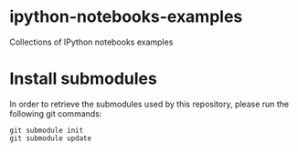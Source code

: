 ipython-notebooks-examples
==========================

Collections of IPython notebooks examples


# Install submodules

In order to retrieve the submodules used by this repository, please run the following git commands:

```shell
git submodule init
git submodule update
```
